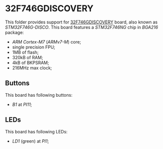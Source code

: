 32F746GDISCOVERY
================

This folder provides support for [32F746GDISCOVERY](http://www.st.com/en/evaluation-tools/32f746gdiscovery.html) board,
also known as *STM32F746G-DISCO*. This board features a *STM32F746NG* chip in *BGA216* package:
- *ARM Cortex-M7* (*ARMv7-M*) core;
- single precision FPU;
- 1MB of flash;
- 320kB of RAM;
- 4kB of BKPSRAM;
- 216MHz max clock;

Buttons
-------

This board has following buttons:
- *B1* at *PI11*;

LEDs
----

This board has following LEDs:
- *LD1* (green) at *PI1*;

